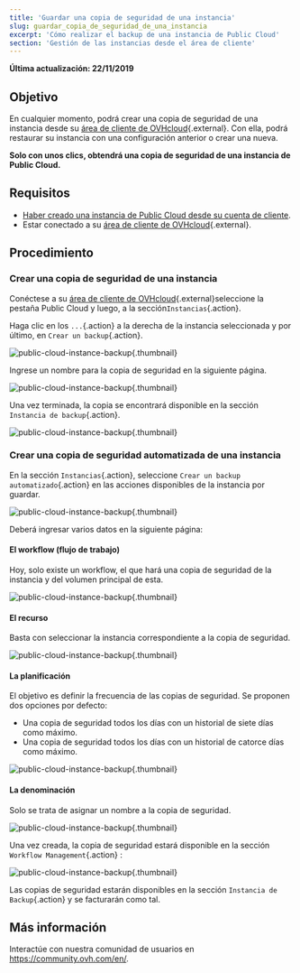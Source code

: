 ```yaml
---
title: 'Guardar una copia de seguridad de una instancia'
slug: guardar_copia_de_seguridad_de_una_instancia
excerpt: 'Cómo realizar el backup de una instancia de Public Cloud'
section: 'Gestión de las instancias desde el área de cliente'
---
```


**Última actualización: 22/11/2019**

## Objetivo

En cualquier momento, podrá crear una copia de seguridad de una instancia desde su [área de cliente de OVHcloud](https://ca.ovh.com/auth/?action=gotomanager){.external}. Con ella, podrá restaurar su instancia con una configuración anterior o crear una nueva.

**Solo con unos clics, obtendrá una copia de seguridad de una instancia de Public Cloud.**

## Requisitos

- [Haber creado una instancia de Public Cloud desde su cuenta de cliente](../crear_una_instancia_desde_el_area_de_cliente_de_ovh/).
- Estar conectado a su [área de cliente de OVHcloud](https://ca.ovh.com/auth/?action=gotomanager){.external}.

## Procedimiento

### Crear una copia de seguridad de una instancia

Conéctese a su [área de cliente de OVHcloud](https://ca.ovh.com/auth/?action=gotomanager){.external}seleccione la pestaña Public Cloud y luego, a la sección`Instancias`{.action}.

Haga clic en los `...`{.action} a la derecha de la instancia seleccionada y por último, en `Crear un backup`{.action}.

![public-cloud-instance-backup](images/createbackup1.png){.thumbnail}

Ingrese un nombre para la copia de seguridad en la siguiente página.

![public-cloud-instance-backup](images/createbackup2.png){.thumbnail}

Una vez terminada, la copia se encontrará disponible en la sección `Instancia de backup`{.action}.

![public-cloud-instance-backup](images/createbackup3.png){.thumbnail}

### Crear una copia de seguridad automatizada de una instancia

En la sección `Instancias`{.action}, seleccione `Crear un backup automatizado`{.action} en las acciones disponibles de la instancia por guardar.

![public-cloud-instance-backup](images/createbackup4.png){.thumbnail}

Deberá ingresar varios datos en la siguiente página:

#### **El workflow (flujo de trabajo)** 

Hoy, solo existe un workflow, el que hará una copia de seguridad de la instancia y del volumen principal de esta.

![public-cloud-instance-backup](images/createbackup5.png){.thumbnail}

#### **El recurso** 

Basta con seleccionar la instancia correspondiente a la copia de seguridad.

![public-cloud-instance-backup](images/createbackup6.png){.thumbnail}

#### **La planificación** 

El objetivo es definir la frecuencia de las copias de seguridad. Se proponen dos opciones por defecto:

* Una copia de seguridad todos los días con un historial de siete días como máximo.
* Una copia de seguridad todos los días con un historial de catorce días como máximo.

![public-cloud-instance-backup](images/createbackup7.png){.thumbnail}

    
#### **La denominación** 

Solo se trata de asignar un nombre a la copia de seguridad.
 
![public-cloud-instance-backup](images/createbackup8.png){.thumbnail}

Una vez creada, la copia de seguridad estará disponible en la sección `Workflow Management`{.action} :

![public-cloud-instance-backup](images/createbackup9.png){.thumbnail}

Las copias de seguridad estarán disponibles en la sección `Instancia de Backup`{.action} y se facturarán como tal.


## Más información

Interactúe con nuestra comunidad de usuarios en <https://community.ovh.com/en/>.
